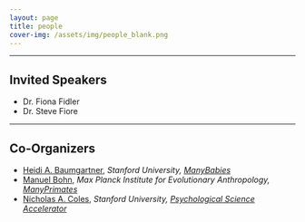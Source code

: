 ```yaml
---
layout: page
title: people
cover-img: /assets/img/people_blank.png
---
```



***
## Invited Speakers
* Dr. Fiona Fidler
* Dr. Steve Fiore

***

## Co-Organizers
* [Heidi A. Baumgartner](https://profiles.stanford.edu/heidi-baumgartner), *Stanford University, [ManyBabies](https://manybabies.github.io)*
* [Manuel Bohn](https://manuelbohn.github.io), *Max Planck Institute for Evolutionary Anthropology, [ManyPrimates](https://manyprimates.github.io)*
* [Nicholas A. Coles](https://hai.stanford.edu/people/nicholas-coles), *Stanford University, [Psychological Science Accelerator](https://psysciacc.org)*




